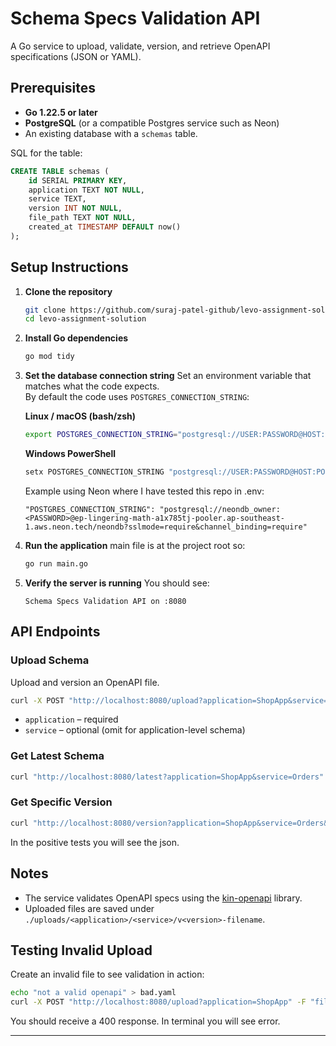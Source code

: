 # Schema Specs Validation API

A Go service to upload, validate, version, and retrieve OpenAPI specifications (JSON or YAML).

## Prerequisites
- **Go 1.22.5 or later**
- **PostgreSQL** (or a compatible Postgres service such as Neon)
- An existing database with a `schemas` table.

SQL for the table:
```sql
CREATE TABLE schemas (
    id SERIAL PRIMARY KEY,
    application TEXT NOT NULL,
    service TEXT,
    version INT NOT NULL,
    file_path TEXT NOT NULL,
    created_at TIMESTAMP DEFAULT now()
);
```

## Setup Instructions

1. **Clone the repository**
   ```bash
   git clone https://github.com/suraj-patel-github/levo-assignment-solution.git
   cd levo-assignment-solution
   ```

2. **Install Go dependencies**
   ```bash
   go mod tidy
   ```

3. **Set the database connection string**
   Set an environment variable that matches what the code expects.  
   By default the code uses `POSTGRES_CONNECTION_STRING`:

   **Linux / macOS (bash/zsh)**
   ```bash
   export POSTGRES_CONNECTION_STRING="postgresql://USER:PASSWORD@HOST:PORT/DATABASE?sslmode=require"
   ```

   **Windows PowerShell**
   ```powershell
   setx POSTGRES_CONNECTION_STRING "postgresql://USER:PASSWORD@HOST:PORT/DATABASE?sslmode=require"
   ```

   Example using Neon where I have tested this repo in .env:
   ```
   "POSTGRES_CONNECTION_STRING": "postgresql://neondb_owner:<PASSWORD>@ep-lingering-math-a1x785tj-pooler.ap-southeast-1.aws.neon.tech/neondb?sslmode=require&channel_binding=require"
   ```

4. **Run the application**
   main file is at the project root so:
   ```bash
   go run main.go
   ```

5. **Verify the server is running**
   You should see:
   ```
   Schema Specs Validation API on :8080
   ```

## API Endpoints

### Upload Schema
Upload and version an OpenAPI file.

```bash
curl -X POST "http://localhost:8080/upload?application=ShopApp&service=Orders"      -F "file=@openapi.yaml"
```
- `application` – required
- `service` – optional (omit for application-level schema)

### Get Latest Schema
```bash
curl "http://localhost:8080/latest?application=ShopApp&service=Orders"
```

### Get Specific Version
```bash
curl "http://localhost:8080/version?application=ShopApp&service=Orders&version=1"
```
In the positive tests you will see the json.

## Notes
- The service validates OpenAPI specs using the [kin-openapi](https://github.com/getkin/kin-openapi) library.
- Uploaded files are saved under `./uploads/<application>/<service>/v<version>-filename`.

## Testing Invalid Upload
Create an invalid file to see validation in action:
```bash
echo "not a valid openapi" > bad.yaml
curl -X POST "http://localhost:8080/upload?application=ShopApp" -F "file=@bad.yaml"
```

You should receive a 400 response.
In terminal you will see error.

---
